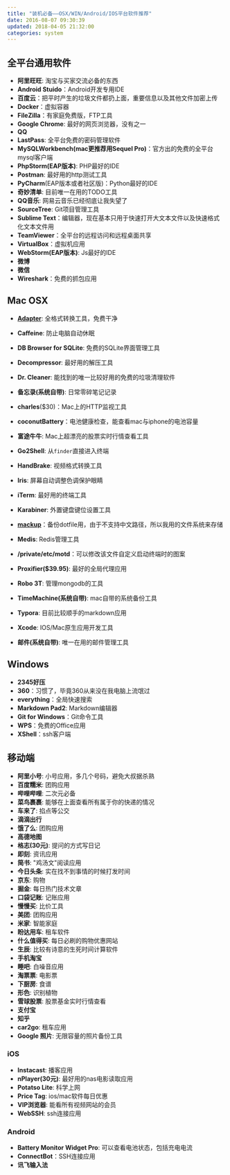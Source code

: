```yaml
---
title: "装机必备——OSX/WIN/Android/IOS平台软件推荐"
date: 2016-08-07 09:30:39
updated: 2018-04-05 21:32:00
categories: system
---
```

## 全平台通用软件
- **阿里旺旺**: 淘宝与买家交流必备的东西
- **Android Stuido**：Android开发专用IDE
- **百度云**：把平时产生的垃圾文件都扔上面，重要信息以及其他文件加密上传
- **Docker**：虚拟容器
- **FileZilla**：有家庭免费版，FTP工具
- **Google Chrome**: 最好的网页浏览器，没有之一
- **QQ**
- **LastPass**: 全平台免费的密码管理软件
- **MySQLWorkbench(mac更推荐用Sequel Pro)**：官方出的免费的全平台mysql客户端
- **PhpStorm(EAP版本)**: PHP最好的IDE
- **Postman**: 最好用的http测试工具
- **PyCharm**(EAP版本或者社区版)：Python最好的IDE
- **奇妙清单**: 目前唯一在用的TODO工具
- **QQ音乐**: 网易云音乐已经彻底让我失望了
- **SourceTree**: Git项目管理工具
- **Sublime Text**：编辑器，现在基本只用于快速打开大文本文件以及快速格式化文本文件用
- **TeamViewer**：全平台的远程访问和远程桌面共享
- **VirtualBox**：虚拟机应用
- **WebStorm(EAP版本)**: Js最好的IDE
- **微博**
- **微信**
- **Wireshark**：免费的抓包应用

<!--more-->

## Mac OSX
- **[Adapter](https://macroplant.com/adapter)**: 全格式转换工具，免费干净
- **Caffeine**: 防止电脑自动休眠
- **DB Browser for SQLite**: 免费的SQLite界面管理工具
- **Decompressor**: 最好用的解压工具
- **Dr. Cleaner**: 能找到的唯一比较好用的免费的垃圾清理软件


- **备忘录(系统自带)**: 日常零碎笔记记录
- **charles**($30)：Mac上的HTTP监视工具
- **coconutBattery**：电池健康检查，能查看mac与iphone的电池容量
- **富途牛牛**: Mac上超漂亮的股票实时行情查看工具
- **Go2Shell**: 从`finder`直接进入终端


- **HandBrake**: 视频格式转换工具
- **Iris**: 屏幕自动调整色调保护眼睛
- **iTerm**: 最好用的终端工具
- **Karabiner**: 外置键盘键位设置工具
- **[mackup](https://github.com/lra/mackup)**：备份dotfile用，由于不支持中文路径，所以我用的文件系统来存储
- **Medis**: Redis管理工具
- **/private/etc/motd**：可以修改该文件自定义启动终端时的图案
- **Proxifier($39.95)**: 最好的全局代理应用
- **Robo 3T**: 管理mongodb的工具
- **TimeMachine(系统自带)**: mac自带的系统备份工具
- **Typora**: 目前比较顺手的markdown应用
- **Xcode**: IOS/Mac原生应用开发工具
- **邮件(系统自带)**: 唯一在用的邮件管理工具

## Windows

- **2345好压**
- **360**：习惯了，毕竟360从来没在我电脑上流氓过
- **everything**：全局快速搜索
- **Markdown Pad2**: Markdown编辑器
- **Git for Windows**：Git命令工具
- **WPS**：免费的Office应用
- **XShell**：ssh客户端

## 移动端

- **阿里小号**: 小号应用，多几个号码，避免大叔据杀熟
- **百度糯米**: 团购应用
- **哔哩哔哩**: 二次元必备
- **菜鸟裹裹**: 能够在上面查看所有属于你的快递的情况
- **车来了**: 掐点等公交
- **滴滴出行**
- **饿了么**: 团购应用
- **高德地图**
- **格志(30元)**: 提问的方式写日记
- **即刻**: 资讯应用
- **简书**: "鸡汤文"阅读应用
- **今日头条**: 实在找不到事情的时候打发时间
- **京东**: 购物
- **掘金**: 每日热门技术文章
- **口袋记账**: 记账应用
- **慢慢买**: 比价工具
- **美团**: 团购应用
- **米家**: 智能家庭
- **盼达用车**: 租车软件
- **什么值得买**: 每日必刷的购物优惠网站
- **生辰**: 比较有诗意的生死时间计算软件
- **手机淘宝**
- **睡吧**: 白噪音应用
- **淘票票**: 电影票
- **下厨房**: 食谱
- **形色**: 识别植物
- **雪球股票**: 股票基金实时行情查看
- **支付宝**
- **知乎**
- **car2go**: 租车应用
- **Google 照片**: 无限容量的照片备份工具

### iOS

- **Instacast**: 播客应用
- **nPlayer(30元)**: 最好用的nas电影读取应用
- **Potatso Lite**: 科学上网
- **Price Tag**: ios/mac软件每日优惠
- **VIP浏览器**: 能看所有视频网站的会员
- **WebSSH**: ssh连接应用

### Android

- **Battery Monitor Widget Pro**: 可以查看电池状态，包括充电电流
- **ConnectBot**：SSH连接应用
- **讯飞输入法**
